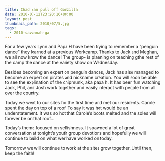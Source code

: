 ```yaml
---
title: Chad can pull off Godzilla
date: 2010-07-12T23:20:16+00:00
layout: post
thumbnail_path: 2010/07/5.jpg
tags:
  - 2010-savannah-ga
---
```

For a few years Lynn and Papa H have been trying to remember a &#8220;penguin dance&#8221; they learned at a previous Workcamp. Thanks to Jack and Meghan, we all now know the dance! The group- is planning on teaching gthe rest of the camp the dance at the variety show on Wednesday.

Besides becoming an expert on penguin dances, Jack has also managed to become an expert on pirates and nickname creation. You will soon be able to see the explination of the chipmunk, aka papa h. It has been fun watching Jack, Phil, and Josh work together and easily interact with people from all over the country.

Today we went to our sites for the first time and met our residents. Carole spent the day on top of a roof. To say it was hot would be an understatement. It was so hot that Carole&#8217;s boots melted and the soles will forever be on that roof&#8230;

Today&#8217;s theme focused on selfishness. It spawned a lot of great conversation at tonight&#8217;s youth group devotions and hopefully we will continue to build on what wer have worked on today.

Tomorrow we will continue to work at the sites grow together. Until then, keep the faith!